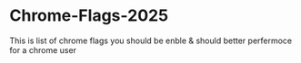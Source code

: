 # Chrome-Flags-2025
This is list of chrome flags you should be enble &amp; should better perfermoce for a chrome user
